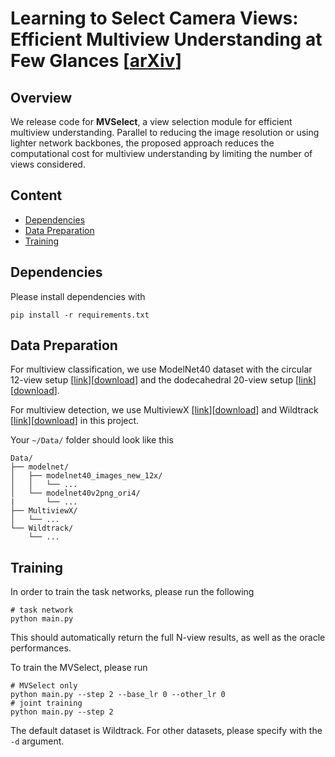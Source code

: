 # Learning to Select Camera Views: Efficient Multiview Understanding at Few Glances [[arXiv](link)]

## Overview
We release code for **MVSelect**, a view selection module for efficient multiview understanding. Parallel to reducing the image resolution or using lighter network backbones, the proposed approach reduces the computational cost for multiview understanding by limiting the number of views considered. 


 
## Content
- [Dependencies](#dependencies)
- [Data Preparation](#data-preparation)
- [Training](#training)


## Dependencies
Please install dependencies with 
```
pip install -r requirements.txt
```

## Data Preparation

For multiview classification, we use ModelNet40 dataset with the circular 12-view setup [[link](https://github.com/jongchyisu/mvcnn_pytorch)][[download](http://supermoe.cs.umass.edu/shape_recog/shaded_images.tar.gz)] and the dodecahedral 20-view setup [[link](https://github.com/kanezaki/pytorch-rotationnet)][[download](https://data.airc.aist.go.jp/kanezaki.asako/data/modelnet40v2png_ori4.tar)]. 

For multiview detection, we use MultiviewX [[link](https://github.com/hou-yz/MultiviewX)][[download](https://1drv.ms/u/s!AtzsQybTubHfgP9BJt2g7R_Ku4X3Pg?e=GFGeVn)] and Wildtrack [[link](https://www.epfl.ch/labs/cvlab/data/data-wildtrack/)][[download](http://documents.epfl.ch/groups/c/cv/cvlab-unit/www/data/Wildtrack/Wildtrack_dataset_full.zip)] in this project. 

Your `~/Data/` folder should look like this
```
Data/
├── modelnet/
│   ├── modelnet40_images_new_12x/
│   │   └── ...
│   └── modelnet40v2png_ori4/
|       └── ...
├── MultiviewX/
│   └── ...
└── Wildtrack/ 
    └── ...
```


## Training
In order to train the task networks, please run the following
```shell script
# task network
python main.py
``` 
This should automatically return the full N-view results, as well as the oracle performances. 

To train the MVSelect, please run
```shell script
# MVSelect only
python main.py --step 2 --base_lr 0 --other_lr 0
# joint training
python main.py --step 2
``` 
The default dataset is Wildtrack. For other datasets, please specify with the `-d` argument.

